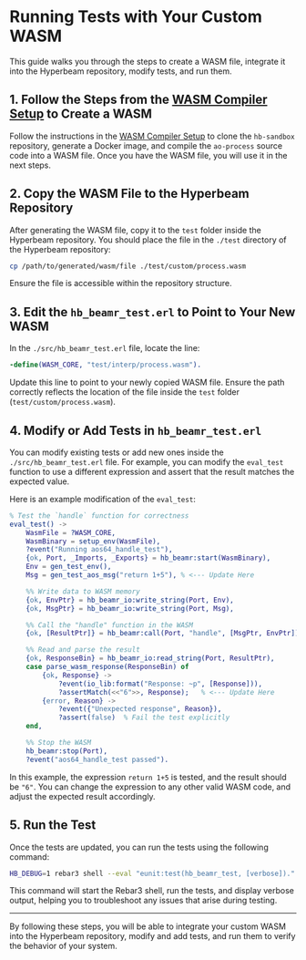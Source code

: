 # **Running Tests with Your Custom WASM**

This guide walks you through the steps to create a WASM file, integrate it into the Hyperbeam repository, modify tests, and run them.

## **1. Follow the Steps from the [WASM Compiler Setup](wasm_compiler_setup.md) to Create a WASM**

Follow the instructions in the [WASM Compiler Setup](wasm_compiler_setup.md) to clone the `hb-sandbox` repository, generate a Docker image, and compile the `ao-process` source code into a WASM file. Once you have the WASM file, you will use it in the next steps.

## **2. Copy the WASM File to the Hyperbeam Repository**

After generating the WASM file, copy it to the `test` folder inside the Hyperbeam repository. You should place the file in the `./test` directory of the Hyperbeam repository:

```bash
cp /path/to/generated/wasm/file ./test/custom/process.wasm
```

Ensure the file is accessible within the repository structure.

## **3. Edit the `hb_beamr_test.erl` to Point to Your New WASM**

In the `./src/hb_beamr_test.erl` file, locate the line:

```erlang
-define(WASM_CORE, "test/interp/process.wasm").
```

Update this line to point to your newly copied WASM file. Ensure the path correctly reflects the location of the file inside the `test` folder (`test/custom/process.wasm`).

## **4. Modify or Add Tests in `hb_beamr_test.erl`**

You can modify existing tests or add new ones inside the `./src/hb_beamr_test.erl` file. For example, you can modify the `eval_test` function to use a different expression and assert that the result matches the expected value.

Here is an example modification of the `eval_test`:

```erlang
% Test the `handle` function for correctness
eval_test() ->
    WasmFile = ?WASM_CORE,
    WasmBinary = setup_env(WasmFile),
    ?event("Running aos64_handle_test"),
    {ok, Port, _Imports, _Exports} = hb_beamr:start(WasmBinary),
    Env = gen_test_env(),
    Msg = gen_test_aos_msg("return 1+5"), % <--- Update Here

    %% Write data to WASM memory
    {ok, EnvPtr} = hb_beamr_io:write_string(Port, Env),
    {ok, MsgPtr} = hb_beamr_io:write_string(Port, Msg),

    %% Call the "handle" function in the WASM
    {ok, [ResultPtr]} = hb_beamr:call(Port, "handle", [MsgPtr, EnvPtr]),

    %% Read and parse the result
    {ok, ResponseBin} = hb_beamr_io:read_string(Port, ResultPtr),
    case parse_wasm_response(ResponseBin) of
        {ok, Response} ->
            ?event(io_lib:format("Response: ~p", [Response])),
            ?assertMatch(<<"6">>, Response);   % <--- Update Here
        {error, Reason} ->
            ?event({"Unexpected response", Reason}),
            ?assert(false)  % Fail the test explicitly
    end,

    %% Stop the WASM
    hb_beamr:stop(Port),
    ?event("aos64_handle_test passed").
```

In this example, the expression `return 1+5` is tested, and the result should be `"6"`. You can change the expression to any other valid WASM code, and adjust the expected result accordingly.

## **5. Run the Test**

Once the tests are updated, you can run the tests using the following command:

```bash
HB_DEBUG=1 rebar3 shell --eval "eunit:test(hb_beamr_test, [verbose])."
```

This command will start the Rebar3 shell, run the tests, and display verbose output, helping you to troubleshoot any issues that arise during testing.

---

By following these steps, you will be able to integrate your custom WASM into the Hyperbeam repository, modify and add tests, and run them to verify the behavior of your system.
